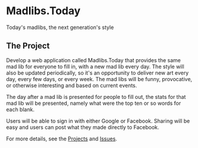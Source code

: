 # Madlibs.Today
Today's madlibs, the next generation's style

## The Project

Develop a web application called Madlibs.Today that provides the same 
mad lib for everyone to fill in, with a new mad lib every day. The style will also be updated
periodically, so it's an opportunity to deliver new art every day, every few days, or every week.
The mad libs will be funny, provocative, or otherwise interesting and based on current events.

The day after a mad lib is presented for people to fill out, the stats for that mad lib
will be presented, namely what were the top ten or so words for each blank. 

Users will be able to sign in with either Google or Facebook. Sharing will be easy
and users can post what they made directly to Facebook. 

For more details, see the [Projects](/projects) and [Issues](/issues).
